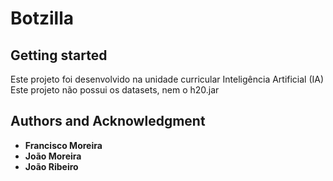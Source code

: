 # Botzilla



## Getting started

Este projeto foi desenvolvido na unidade curricular Inteligência Artificial (IA)
Este projeto não possui os datasets, nem o h20.jar


## Authors and Acknowledgment

- **Francisco Moreira**
- **João Moreira**
- **João Ribeiro**



